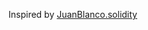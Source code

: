 Inspired by [JuanBlanco.solidity](https://marketplace.visualstudio.com/items?itemName=JuanBlanco.solidity)
